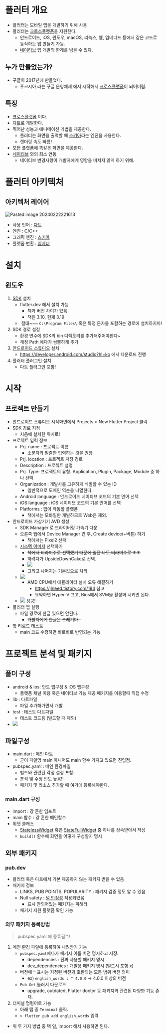 # 플러터 개요
- 플러터는 모바일 앱을 개발하기 위해 사용
- 플러터는 [크로스플랫폼](../etc/크로스플랫폼.md)을 지원한다.
	- 안드로이드, iOS, 윈도우, macOS, 리눅스, 웹, 임베디드 등에서 같은 코드로 동작하는 앱 만들기 가능.
	- [네이티브](../etc/네이티브.md) 앱 개발의 한계를 넘을 수 있다.
## 누가 만들었는가?
* 구글이 2017년에 만들었다.
	* 푸크시아 라는 구글 운영체제 에서 시작해서 [크로스플랫폼](../etc/크로스플랫폼.md)이 되어버림.


## 특징
* [크로스플랫폼](../etc/크로스플랫폼.md) 이다.
* [다트](../etc/다트.md)로 개발한다.
* 뛰어난 성능과 애니메이션 기법을 제공한다.
	* 플러터는 화면을 출력할 때 [스키아](../etc/스키아.md)라는 엔진을 사용한다.
	* 렌더링 속도 빠름!
* 모든 플랫폼에 똑같은 화면을 제공한다.
* [네이티브](../etc/네이티브.md) 와의 최소 연동
	* 네이티브 변경사항이 개발자에게 영향을 미치지 않게 하기 위해.

# 플러터 아키텍처

## 아키텍처 레이어
![Pasted image 20240222221613](../etc/attr/Pasted%20image%2020240222221613.png)

* 사용 언어 : [다트](../etc/다트.md)
* 엔진 : C/C++
* 그래픽 엔진 : [스키아](../etc/스키아.md)
* 플랫폼 변환 : [임베더](../etc/임베더.md)
# 설치
## 윈도우
1. [SDK](../etc/SDK.md) 설치
	* flutter.dev 에서 설치 가능
		*  책과 버전 차이가 있음
		*  책은 3.10, 현재 3.19
	*  절대~~~ `C:\Program Files\` 혹은 특정 문자를 포함하는 경로에 설치하지마!
2. SDK 경로 설정
	* 환경 변수에 SDK의 bin 디렉토리를 추가해주어야한다~
	* 계정 Path 에다가 쌈뽕하게 추가
3.  [안드로이드 스튜디오](../etc/안드로이드%20스튜디오.md) 설치 
	* https://developer.android.com/studio?hl=ko 에서 다운로드 진행
4.  플러터 플러그인 설치
	* 다트 플러그인 포함!

# 시작
## 프로젝트 만들기
* 안드로이드 스튜디오 시작화면에서 Projects > New Flutter Project 클릭
* SDK 경로 지정
	* 처음에 설치한 위치로!
* 프로젝트 입력 정보
	* Prj. name : 프로젝트 이름
		* 소문자와 밑줄만 입력하는 것을 권장
	* Prj. location : 프로젝트 저장 경로
	* Description : 프로젝트 설명
	* Prj. Type: 프로젝트의 유형. Application, Plugin, Package, Module 중 하나 선택
	* Organization : 개발사를 고유하게 식별할 수 있는 ID
		* 일반적으로 도메인 역순을 나열한다.
	* Android language : 안드로이드 네이티브 코드의 기본 언어 선택
	* iOS language : iOS 네이티브 코드의 기본 언어를 선택
	* Platforms : 앱이 작동할 플랫폼
		* 책에서는 모바일만 개발하므로 Web은 제외.
* 안드로이드 가상기기 AVD 생성
	* SDK Manager 로 드라이버랑 가속기 다운
	* 오른쪽 탭에서 Device Manager 켠 후, Create device(+버튼) 하기
		* 책에서는 Pixel2 선택
	* [시스템 이미지](../etc/시스템%20이미지.md) 선택하기
		* ~~책에서 티라미수로 선택했기 때문에 일단 나도 티라미수로 ㅎㅎ~~
		* 하려다가 UpsideDownCake로 선택.
		* ![](../etc/attr/Pasted%20image%2020240321211052.png)
		* 그리고 나머지는 기본값으로 처리.
	* ![](../etc/attr/Pasted%20image%2020240321211439.png)
		* AMD CPU에서 에뮬레이터 설치 오류 해결하기
			* https://jhleed.tistory.com/184 참고
			* 요약하면 Hyper-V 끄고, Bios에서 SVM을 활성화 시키면 된다.
	* ![](../etc/attr/Pasted%20image%2020240321212842.png) 성공!
* 플러터 앱 실행
	* 파일 경로에 한글 있으면 안된다.
		* ~~개발자에게 한글은 쓰레기다..~~
* 핫 리로드 테스트
	* main 코드 수정하면 바로바로 반영되는 기능
# 프로젝트 분석 및 패키지
## 폴더 구성
* android & ios: 안드 앱구성 &  iOS 앱구성
	* 플랫폼 채널 이용 혹은 네이티브 기능 제공 패키지를 이용할때 직접 수정
* lib : 다트파일
	* 파일 추가해가면서 개발
* test :  테스트 다트파일
	* 테스트 코드용 (빌드할 때 제외)
* ![](../etc/attr/Pasted%20image%2020240401203624.png)

## 파일구성
* main.dart : 메인 다트
	* 굳이 파일명 main 아니어도 main 함수 가지고 있으면 진입점.
* pubspec.yaml : 메인 환경파일
	* 빌드와 관련된 각정 설정 포함.
	* 분석 및 수정 빈도 높음!!
	* 패키지 및 리소스 추가할 때 여기에 등록해야한다.

### main.dart 구성
* import : 걍 흔한 임포트
* main 함수 : 걍 흔한 메인함수
* 위젯 클래스
	* [StatelessWidget](../etc/StatelessWidget.md) 혹은 [StateFullWidget](../etc/StateFullWidget.md) 중 하나를 상속받아서 작성
	* `build()` 함수에 화면을 어떻게 구성할지 명시

## 외부 패키지
### pub.dev
* 플러터 혹은 다트에서 기본 제공하지 않는 패키지 받을 수 있음
* 패키지 정보
	* LINKS, PUB POINTS, POPULARITY : 패키지 검증 정도 알 수 있음
	* Null safety : [널 안정성](../etc/널%20안정성.md) 적용되었음
		* 표시 안되어있는 패키지는 피해라.
	* 패키지 지원 플랫폼 확인 가능

### 외부 패키지 등록방법
> pubspec.yaml 에 등록필수!
1. 메인 환경 파일에 등록하여 내려받기 가능
	* `pubspec.yaml`에다가 패키지 이름 버전 명시하고 저장.
		* dependencies :  진짜 사용할 패키지 명시
		* dev_dependencies :  개발용 패키지 명시 (빌드시 포함 x)
	* 버전에 `^` 표시는 지정된 버전과 호환되는 모든 범위 버전 의미
		* ex) `english_words : ^ 4.0.0` -> 4.0.0 이상의 버전
	* `Pub Get` 눌러서 다운로드
		* upgrade, outdated, Flutter doctor 등 패키지와 관련된 다양한 기능 존재.
2. 터미널 명렁어로 가능
	* 아래 탭 중 `Terminal` 클릭.
	* `> flutter pub add english_words` 입력
* 위 두 가지 방법 중 택 일, import 해서 사용하면 된다.